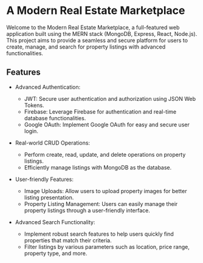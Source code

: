 
# A Modern Real Estate Marketplace


Welcome to the Modern Real Estate Marketplace, a full-featured web application built using the MERN stack (MongoDB, Express, React, Node.js). This project aims to provide a seamless and secure platform for users to create, manage, and search for property listings with advanced functionalities.


## Features

- Advanced Authentication:

    - JWT: Secure user authentication and authorization using JSON Web Tokens.
    - Firebase: Leverage Firebase for authentication and real-time database functionalities.
    - Google OAuth: Implement Google OAuth for easy and secure user login.
- Real-world CRUD Operations:

    - Perform create, read, update, and delete operations on property listings.
     - Efficiently manage listings with MongoDB as the database.
- User-friendly Features:

    - Image Uploads: Allow users to upload property images for better listing presentation.
     - Property Listing Management: Users can easily manage their property listings through a user-friendly interface.
- Advanced Search Functionality:

    - Implement robust search features to help users quickly find properties that match their criteria.
    - Filter listings by various parameters such as location, price range, property type, and more.

